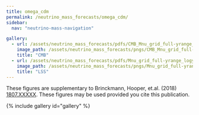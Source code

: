 ```yaml
---
title: omega_cdm
permalink: /neutrino_mass_forecasts/omega_cdm/
sidebar:
  nav: "neutrino-mass-navigation"

gallery:
  - url: /assets/neutrino_mass_forecasts/pdfs/CMB_Mnu_grid_full-yrange_logy_omega-cdm.pdf
    image_path: /assets/neutrino_mass_forecasts/pngs/CMB_Mnu_grid_full-yrange_logy_omega-cdm.png
    title: "CMB"
  - url: /assets/neutrino_mass_forecasts/pdfs/Mnu_grid_full-yrange_logy_omega-cdm.pdf
    image_path: /assets/neutrino_mass_forecasts/pngs/Mnu_grid_full-yrange_logy_omega-cdm.png
    title: "LSS"
---
```

These figures are supplementary to Brinckmann, Hooper, et.al. (2018) [1807.XXXXX](https://arxiv.org/abs/1807.XXXXX). These figures may be used provided you cite this publication. 

{% include gallery id="gallery" %}

